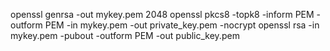 openssl genrsa -out mykey.pem 2048
openssl pkcs8 -topk8 -inform PEM -outform PEM -in mykey.pem -out private_key.pem -nocrypt
openssl rsa -in mykey.pem -pubout -outform PEM -out public_key.pem